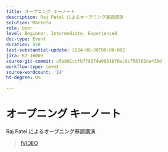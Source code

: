 ```yaml
---
title: オープニング キーノート
description: Raj Patel によるオープニング基調講演
solution: Marketo
role: User
level: Beginner, Intermediate, Experienced
doc-type: Event
duration: 558
last-substantial-update: 2024-08-30T00:00:00Z
jira: KT-16009
source-git-commit: a5e8d1ccfb7f8874a0081b70ac8c756702ce438d
workflow-type: tm+mt
source-wordcount: '14'
ht-degree: 0%

---
```



# オープニング キーノート

Raj Patel によるオープニング基調講演

>[!VIDEO](https://video.tv.adobe.com/v/3453056/?learn=on&captions=jpn)
